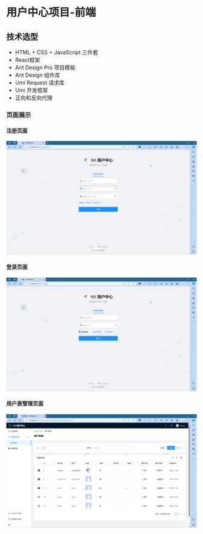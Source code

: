 # 用户中心项目-前端

## 技术选型

- HTML + CSS + JavaScript 三件套
- React框架
- Ant Design Pro 项目模板
- Ant Design 组件库
- Umi Request 请求库
- Umi 开发框架
- 正向和反向代理

### 页面展示

#### 注册页面

![注册页面](./public/readmeImgs/注册页面.png)

#### 登录页面

![登录页面](./public/readmeImgs/登录页面.png)

#### 用户表管理页面

![用户表管理页面](./public/readmeImgs/用户表管理页面.png)
